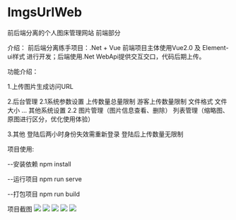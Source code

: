 # ImgsUrlWeb

前后端分离的个人图床管理网站 前端部分
 
介绍：
 前后端分离练手项目：.Net + Vue
 前端项目主体使用Vue2.0 及 Element-ui样式 进行开发；后端使用.Net WebApi提供交互交口，代码后期上传。
 
功能介绍：
 
 1.上传图片生成访问URL
 
 2.后台管理
   2.1系统参数设置
     上传数量总量限制
     游客上传数量限制
     文件格式
     文件大小
     ...
     其他系统设置
   2.2
     图片管理（图片信息查看、删除）
     列表管理（缩略图、原图进行区分，优化使用体验）

3.其他
  登陆后两小时身份失效需重新登录
  登陆后上传数量无限制
  
  
项目使用:

  --安装依赖
  npm install

  --运行项目
  npm run serve

  --打包项目
  npm run build
  
项目截图
<img src="http://81.68.146.67:8000/imgsUrl/eedeb3f756904eac93dcdbf43cf3604a.png"/>
<img src="http://81.68.146.67:8000/imgsUrl/381e15bfd6bc48dbba970449e196fdc1.png"/>
<img src="http://81.68.146.67:8000/imgsUrl/c2f333f77a2c4d819d608d171a8cafc4.png"/>
<img src="http://81.68.146.67:8000/imgsUrl/21a8d6ff8108405c8219e44387ed70e5.png"/>
<img src="http://81.68.146.67:8000/imgsUrl/3842cbc4ae5e4715a9e134fbec6b6f1e.png"/>
